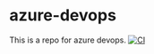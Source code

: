 # azure-devops
This is a repo for azure devops.
[![CI](https://github.com/selimkayali/azure-devops/actions/workflows/main.yml/badge.svg)](https://github.com/selimkayali/azure-devops/actions/workflows/main.yml)
